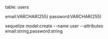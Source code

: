 table: users

email:VARCHAR(255)
password:VARCHAR(255)

sequelize model:create --name user --attributes email:string,password:string